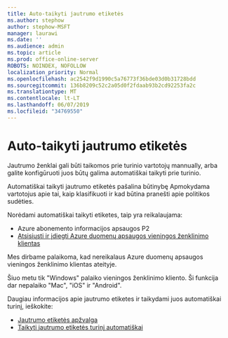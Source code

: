 ```yaml
---
title: Auto-taikyti jautrumo etiketės
ms.author: stephow
author: stephow-MSFT
manager: laurawi
ms.date: ''
ms.audience: admin
ms.topic: article
ms.prod: office-online-server
ROBOTS: NOINDEX, NOFOLLOW
localization_priority: Normal
ms.openlocfilehash: ac2542f9d1990c5a76773f36bde03d0b31728bdd
ms.sourcegitcommit: 136b8209c52c2a05d0f2fdaab93b2cd92253fa2c
ms.translationtype: MT
ms.contentlocale: lt-LT
ms.lasthandoff: 06/07/2019
ms.locfileid: "34769550"
---
```

# <a name="auto-apply-sensitivity-labels"></a>Auto-taikyti jautrumo etiketės

Jautrumo ženklai gali būti taikomos prie turinio vartotojų mannually, arba galite konfigūruoti juos būtų galima automatiškai taikyti prie turinio.

Automatiškai taikyti jautrumo etiketės pašalina būtinybę Apmokydama vartotojus apie tai, kaip klasifikuoti ir kad būtina pranešti apie politikos sudėties.

Norėdami automatiškai taikyti etiketes, taip yra reikalaujama:

- Azure abonemento informacijos apsaugos P2
- [Atsisiųsti ir įdiegti Azure duomenų apsaugos vieningos ženklinimo klientas](https://docs.microsoft.com/azure/information-protection/rms-client/install-unifiedlabelingclient-app)

Mes dirbame palaikoma, kad nereikalaus Azure duomenų apsaugos vieningos ženklinimo klientas ateityje.

Šiuo metu tik "Windows" palaiko vieningos ženklinimo kliento.  Ši funkcija dar nepalaiko "Mac", "iOS" ir "Android".

Daugiau informacijos apie jautrumo etiketes ir taikydami juos automatiškai turinį, ieškokite:

- [Jautrumo etiketės apžvalga](https://docs.microsoft.com/office365/securitycompliance/sensitivity-labels)
- [Taikyti jautrumo etiketės turinį automatiškai](https://docs.microsoft.com/office365/securitycompliance/apply_sensitivity_label_automatically)